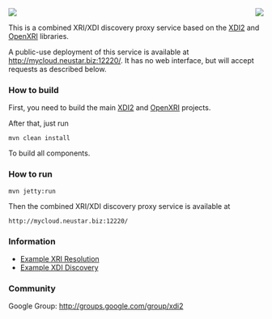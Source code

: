 <a href="http://projectdanube.org/" target="_blank"><img src="http://projectdanube.github.com/xdi2/images/projectdanube_logo.png" align="right"></a>
<img src="http://projectdanube.github.com/xdi2/images/logo64.png"><br>

This is a combined XRI/XDI discovery proxy service based on the [XDI2](http://github.com/projectdanube/xdi2) and [OpenXRI](http://openxri.org) libraries.

A public-use deployment of this service is available at http://mycloud.neustar.biz:12220/. It has no web interface, but will accept requests as described below.

### How to build

First, you need to build the main [XDI2](http://github.com/projectdanube/xdi2) and [OpenXRI](http://openxri.org) projects.

After that, just run

    mvn clean install

To build all components.

### How to run

    mvn jetty:run

Then the combined XRI/XDI discovery proxy service is available at

	http://mycloud.neustar.biz:12220/

### Information

* [Example XRI Resolution](https://github.com/projectdanube/xdi2-xrinet/wiki/Example-XRI-Resolution)
* [Example XDI Discovery](https://github.com/projectdanube/xdi2-xrinet/wiki/Example-XDI-Discovery)

### Community

Google Group: http://groups.google.com/group/xdi2
